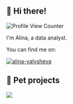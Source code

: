 ## 👾 Hi there!

![Profile View Counter](https://komarev.com/ghpvc/?username=a-r-ya&color=blueviolet&style=flat-square)

I'm Alina, a data analyst. 

You can find me on:

<a href="https://in.linkedin.com/in/alina-yalysheva" target="blank"><img src="https://img.shields.io/badge/LinkedIn-0077B5?style=for-the-badge&logo=linkedin&logoColor=white" alt="alina-yalysheva"/></a> &nbsp; 

## 🐶 Pet projects

<a href="https://github.com/a-r-ya/yandex-practicum-da-projects">
  <img align="center" src="https://github-readme-stats.vercel.app/api/pin/?username=a-r-ya&repo=yandex-practicum-da-projects&title_color=ffffff&text_color=c9cacc&icon_color=b98ae5&bg_color=1d1f21" />
</a>
